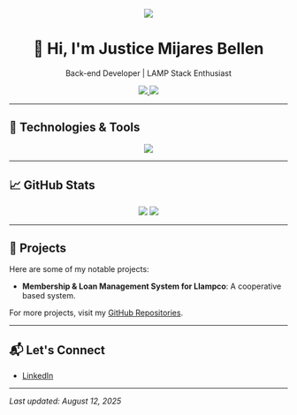 <!-- Banner with animated text -->
<p align="center">
  <img src="https://capsule-render.vercel.app/api?type=waving&color=gradient&text=Hi%20there!%20I'm%20Justice%20Mijares%20Bellen&height=100&fontSize=40" />
</p>

<h1 align="center">👋 Hi, I'm Justice Mijares Bellen</h1>
<p align="center">Back-end Developer | LAMP Stack Enthusiast</p>

<p align="center">
  <a href="https://givemesleep.github.io" target="_blank">
    <img src="https://img.shields.io/badge/Portfolio-Website-blue?style=for-the-badge&logo=github" />
  </a>
  <a href="mailto:be.husto@gmail.com">
    <img src="https://img.shields.io/badge/Email-be.husto@gmail.com-red?style=for-the-badge&logo=gmail" />
  </a>
</p>

---

## 🔧 Technologies & Tools

<p align="center">
  <img src="https://skillicons.dev/icons?i=js,php,laravel,bash,mysql,bootstrap,html,css,git,github" />
</p>

---

## 📈 GitHub Stats

<p align="center">
  <img src="https://github-readme-stats.vercel.app/api?username=givemesleep&show_icons=true&theme=radical" />
  <img src="https://github-readme-stats.vercel.app/api/top-langs/?username=givemesleep&layout=compact&theme=radical" />
</p>

---

## 🚀 Projects

Here are some of my notable projects:

- **Membership & Loan Management System for Llampco**: A cooperative based system.

For more projects, visit my [GitHub Repositories](https://github.com/givemesleep).

---

## 📬 Let's Connect

- [LinkedIn](https://www.linkedin.com/in/justicebellen/)

---

_Last updated: August 12, 2025_
